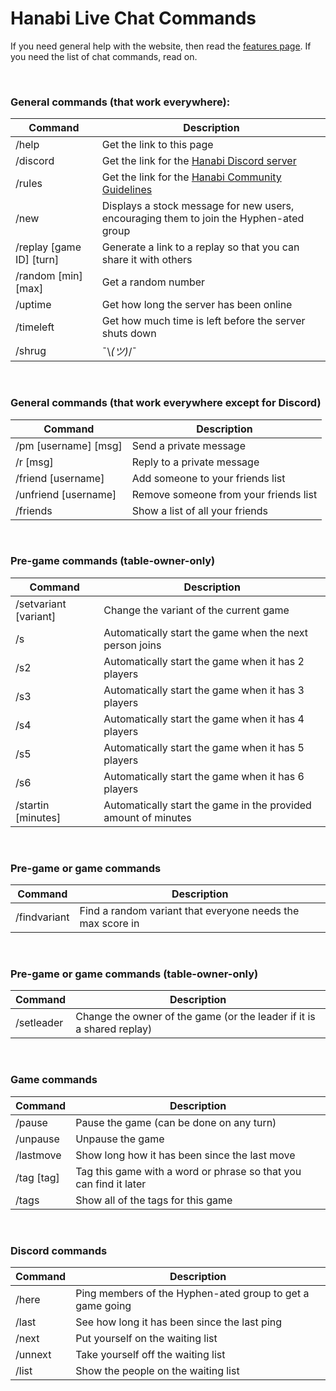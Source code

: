# Hanabi Live Chat Commands

If you need general help with the website, then read the [features page](FEATURES.md). If you need the list of chat commands, read on.

<br />

### General commands (that work everywhere):

| Command                  | Description
| ------------------------ | -----------
| /help                    | Get the link to this page
| /discord                 | Get the link for the [Hanabi Discord server](https://discord.gg/FADvkJp)
| /rules                   | Get the link for the [Hanabi Community Guidelines](https://github.com/Zamiell/hanabi-live/blob/master/docs/COMMUNITY_GUIDELINES.md)
| /new                     | Displays a stock message for new users, encouraging them to join the Hyphen-ated group
| /replay [game ID] [turn] | Generate a link to a replay so that you can share it with others
| /random [min] [max]      | Get a random number
| /uptime                  | Get how long the server has been online
| /timeleft                | Get how much time is left before the server shuts down
| /shrug                   | ¯\\_(ツ)_/¯

<br />

### General commands (that work everywhere except for Discord)

| Command               | Description
| --------------------- |------------
| /pm [username] [msg]  | Send a private message
| /r [msg]              | Reply to a private message
| /friend [username]    | Add someone to your friends list
| /unfriend [username]  | Remove someone from your friends list
| /friends              | Show a list of all your friends

<br />

### Pre-game commands (table-owner-only)

| Command               | Description
| --------------------- |------------
| /setvariant [variant] | Change the variant of the current game
| /s                    | Automatically start the game when the next person joins
| /s2                   | Automatically start the game when it has 2 players
| /s3                   | Automatically start the game when it has 3 players
| /s4                   | Automatically start the game when it has 4 players
| /s5                   | Automatically start the game when it has 5 players
| /s6                   | Automatically start the game when it has 6 players
| /startin [minutes]    | Automatically start the game in the provided amount of minutes

<br />

### Pre-game or game commands

| Command      | Description
| ------------ |------------
| /findvariant | Find a random variant that everyone needs the max score in

<br />

### Pre-game or game commands (table-owner-only)

| Command    | Description
| ---------- |------------
| /setleader | Change the owner of the game (or the leader if it is a shared replay)

<br />

### Game commands

| Command    | Description
| ---------- | -----------
| /pause     | Pause the game (can be done on any turn)
| /unpause   | Unpause the game
| /lastmove  | Show long how it has been since the last move
| /tag [tag] | Tag this game with a word or phrase so that you can find it later
| /tags      | Show all of the tags for this game

<br />

### Discord commands

| Command | Description
| ------- |------------
| /here   | Ping members of the Hyphen-ated group to get a game going
| /last   | See how long it has been since the last ping
| /next   | Put yourself on the waiting list
| /unnext | Take yourself off the waiting list
| /list   | Show the people on the waiting list
